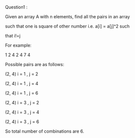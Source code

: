 Question1 :



Given an array A with n elements, find all the pairs in an array 

such that one is square of other number i.e. a[i] = a[j]^2 such 

that i!=j 



For example: 

1 2 4 2 4 7 4



Possible pairs are as follows:



(2, 4) i = 1 , j = 2

(2, 4) i = 1 , j = 4 

(2, 4) i = 1 , j = 6

(2, 4) i = 3 , j = 2

(2, 4) i = 3 , j = 4 

(2, 4) i = 3 , j = 6



So total number of combinations are 6.
